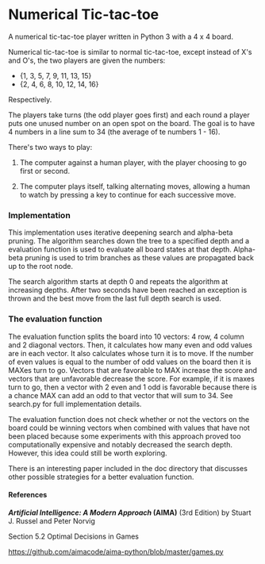 # Numerical Tic-tac-toe

A numerical tic-tac-toe player written in Python 3 with a 4 x 4 board.

Numerical tic-tac-toe is similar to normal tic-tac-toe, except instead of X's and O's, the two players are given the numbers:

- {1, 3, 5, 7, 9, 11, 13, 15}
- {2, 4, 6, 8, 10, 12, 14, 16}

Respectively.

The players take turns (the odd player goes first) and each round a player puts one unused number on an open spot on the board. The goal is to have 4 numbers in a line sum to 34 (the average of te numbers 1 - 16).

There's two ways to play:

1. The computer against a human player, with the player choosing to go first or second.

2. The computer plays itself, talking alternating moves, allowing a human to watch by pressing a key to continue for each successive move.

### Implementation
This implementation uses iterative deepening search and alpha-beta pruning. The algorithm searches down the tree to a specified depth
and a evaluation function is used to evaluate all board states at that depth. Alpha-beta pruning is used to trim branches as these
values are propagated back up to the root node. 

The search algorithm starts at depth 0 and repeats the algorithm at increasing depths. After two seconds have been reached an exception is thrown
and the best move from the last full depth search is used.

### The evaluation function
The evaluation function splits the board into 10 vectors: 4 row, 4 column and 2 diagonal vectors. Then, it calculates
how many even and odd values are in each vector. It also calculates whose turn it is to move. If the number of even
values is equal to the number of odd values on the board then it is MAXes turn to go. Vectors that are favorable to MAX
increase the score and vectors that are unfavorable decrease the score. For example, if it is maxes turn to go, then a vector
with 2 even and 1 odd is favorable because there is a chance MAX can add an odd to that vector that will sum to 34. 
See search.py for full implementation details.

The evaluation function does not check whether or not the vectors on the board could be winning vectors when 
combined with values that have not been placed because some experiments with this approach proved too computationally 
expensive and notably decreased the search depth. However, this idea could still be worth exploring.
 
There is an interesting paper included in the doc directory that discusses other possible strategies for a 
better evaluation function.



#### References

***Artificial Intelligence: A Modern Approach* (AIMA)** (3rd Edition) by Stuart J. Russel and Peter Norvig

Section 5.2 Optimal Decisions in Games

https://github.com/aimacode/aima-python/blob/master/games.py
